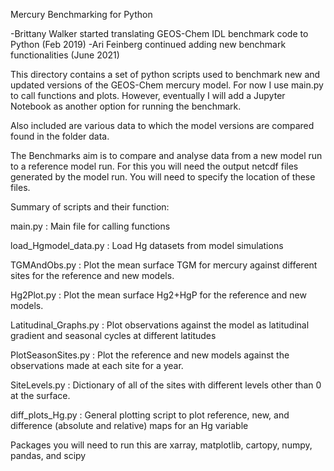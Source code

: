 Mercury Benchmarking for Python

-Brittany Walker started translating GEOS-Chem IDL benchmark code to Python (Feb 2019)
-Ari Feinberg continued adding new benchmark functionalities (June 2021)

This directory contains a set of python scripts used to benchmark new and updated versions of the GEOS-Chem mercury model. 
For now I use main.py to call functions and plots. However, eventually I will add a Jupyter Notebook as another option for 
running the benchmark. 

Also included are various data to which the model versions are compared found in the folder data. 

The Benchmarks aim is to compare and analyse data from a new model run to a reference model run. For this you will need the
output netcdf files generated by the model run. You will need to specify the location of these files.

Summary of scripts and their function:

main.py : Main file for calling functions

load_Hgmodel_data.py : Load Hg datasets from model simulations 

TGMAndObs.py : Plot the mean surface TGM for mercury against different sites for the reference and new models.

Hg2Plot.py : Plot the mean surface Hg2+HgP for the reference and new models.

Latitudinal_Graphs.py : Plot observations against the model as latitudinal gradient and seasonal cycles at different latitudes

PlotSeasonSites.py : Plot the reference and new models against the observations made at each site for a year. 

SiteLevels.py : Dictionary of all of the sites with different levels other than 0 at the surface.

diff_plots_Hg.py : General plotting script to plot reference, new, and difference (absolute and relative) maps for an Hg variable

Packages you will need to run this are xarray, matplotlib, cartopy, numpy, pandas, and scipy 



